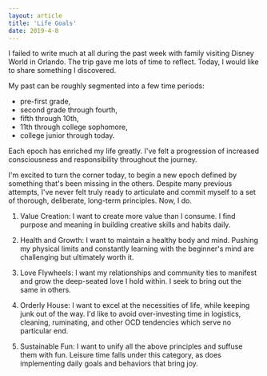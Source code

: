 ```yaml
---
layout: article
title: 'Life Goals'
date: 2019-4-8
---
```


I failed to write much at all during the past week with family visiting Disney World in Orlando. The trip gave me lots of time to reflect. Today, I would like to share something I discovered.

My past can be roughly segmented into a few time periods:
- pre-first grade,
- second grade through fourth,
- fifth through 10th,
- 11th through college sophomore,
- college junior through today.

Each epoch has enriched my life greatly. I've felt a progression of increased consciousness and responsibility throughout the journey.

I'm excited to turn the corner today, to begin a new epoch defined by something that's been missing in the others. Despite many previous attempts, I've never felt truly ready to articulate and commit myself to a set of thorough, deliberate, long-term principles. Now, I do.

1. Value Creation: I want to create more value than I consume. I find purpose and meaning in building creative skills and habits daily.

2. Health and Growth: I want to maintain a healthy body and mind. Pushing my physical limits and constantly learning with the beginner's mind are challenging but ultimately worth it.

3. Love Flywheels: I want my relationships and community ties to manifest and grow the deep-seated love I hold within. I seek to bring out the same in others.

4. Orderly House: I want to excel at the necessities of life, while keeping junk out of the way. I'd like to avoid over-investing time in logistics, cleaning, ruminating, and other OCD tendencies which serve no particular end.

5. Sustainable Fun: I want to unify all the above principles and suffuse them with fun. Leisure time falls under this category, as does implementing daily goals and behaviors that bring joy.
